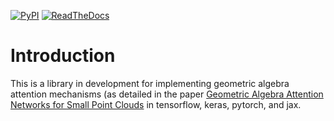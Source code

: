
[![PyPI](https://img.shields.io/pypi/v/geometric_algebra_attention.svg?style=flat)](https://pypi.org/project/geometric_algebra_attention/)
[![ReadTheDocs](https://img.shields.io/readthedocs/geometric_algebra_attention.svg?style=flat)](https://geometric_algebra_attention.readthedocs.io/en/latest/)

# Introduction

This is a library in development for implementing geometric algebra
attention mechanisms (as detailed in the paper [Geometric Algebra
Attention Networks for Small Point
Clouds](https://arxiv.org/abs/2110.02393) in tensorflow, keras,
pytorch, and jax.
